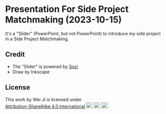 # Presentation For Side Project Matchmaking (2023-10-15)

It's a "Slider" (PowerPoint, but not PowerPoint) to introduce my side project in a Side Project Matchmaking.

## Credit

- The "Slider" is powered by [Sozi](https://github.com/sozi-projects/Sozi)
- Draw by Inkscape

## License

 <p xmlns:cc="http://creativecommons.org/ns#" >This work by <span property="cc:attributionName">Wei Ji</span> is licensed under <a href="http://creativecommons.org/licenses/by-sa/4.0/?ref=chooser-v1" target="_blank" rel="license noopener noreferrer" style="display:inline-block;">Attribution-ShareAlike 4.0 International<img style="height:22px!important;margin-left:3px;vertical-align:text-bottom;" src="https://mirrors.creativecommons.org/presskit/icons/cc.svg?ref=chooser-v1"><img style="height:22px!important;margin-left:3px;vertical-align:text-bottom;" src="https://mirrors.creativecommons.org/presskit/icons/by.svg?ref=chooser-v1"><img style="height:22px!important;margin-left:3px;vertical-align:text-bottom;" src="https://mirrors.creativecommons.org/presskit/icons/sa.svg?ref=chooser-v1"></a></p> 